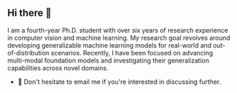 ## Hi there 👋

<!--
**kashiani/kashiani** is a ✨ _special_ ✨ repository because its `README.md` (this file) appears on your GitHub profile.

Here are some ideas to get you started:

- 🔭 I’m currently working on ...
- 🌱 I’m currently learning ...
- 👯 I’m looking to collaborate on ...
- 🤔 I’m looking for help with ...
- 💬 Ask me about ...
- 📫 How to reach me: ...
- 😄 Pronouns: ...
- ⚡ Fun fact: ...
-->


I am a fourth-year Ph.D. student with over six years of research experience in computer vision and machine learning. My research goal revolves around developing generalizable machine learning models for real-world and out-of-distribution scenarios. Recently, I have been focused on advancing multi-modal foundation models and investigating their generalization capabilities across novel domains.

- 💬 Don't hesitate to email me if you're interested in discussing further.
